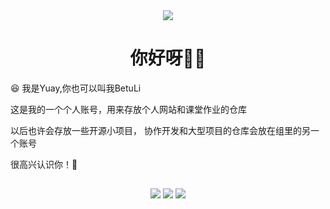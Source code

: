<div align="center">
  <img src="https://pic.imgdb.cn/item/665df1ff5e6d1bfa05667f04.png"/>
</div>


<h1 align="center">你好呀👋🏻</h1>

😆 我是Yuay,你也可以叫我BetuLi

这是我的一个个人账号，用来存放个人网站和课堂作业的仓库

以后也许会存放一些开源小项目， 协作开发和大型项目的仓库会放在组里的另一个账号

很高兴认识你！🥳

<h2 align="center"></h2>

<div align="center">

[![](https://img.shields.io/badge/-Blog-orange?style=for-the-badge&color=09B3AF&logo=blogger&logoColor=white)](https://www.rakugaki.cn/)
[![](https://img.shields.io/badge/-GDADMN-green?style=for-the-badge&color=121D33&logo=robotframework&logoColor=white)](https://gdadmn.yuay.ac.cn/)
[![](https://img.shields.io/badge/-Email-green?style=for-the-badge&color=65C179&logo=minutemailer&logoColor=white)](mailto:yuay@yuay.ac.cn)

<div align="center">
